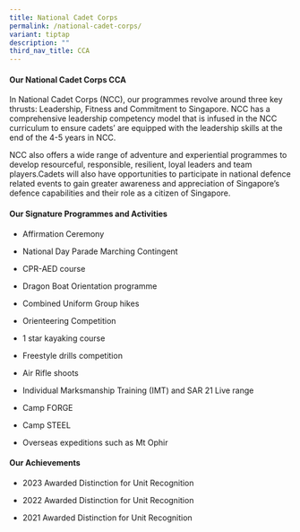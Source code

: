 ```yaml
---
title: National Cadet Corps
permalink: /national-cadet-corps/
variant: tiptap
description: ""
third_nav_title: CCA
---
```

<h4><strong>Our National Cadet Corps CCA</strong></h4>
<p>In National Cadet Corps (NCC), our programmes revolve around three key
thrusts: Leadership, Fitness and Commitment to Singapore. NCC has a comprehensive
leadership competency model that is infused in the NCC curriculum to ensure
cadets’ are equipped with the leadership skills at the end of the 4-5 years
in NCC.</p>
<p>NCC also offers a wide range of adventure and experiential programmes
to develop resourceful, responsible, resilient, loyal leaders and team
players.Cadets will also have opportunities to participate in national
defence related events to gain greater awareness and appreciation of Singapore’s
defence capabilities and their role as a citizen of Singapore.</p>
<h4><strong>Our Signature Programmes and Activities</strong></h4>
<ul data-tight="true" class="tight">
<li>
<p>Affirmation Ceremony</p>
</li>
<li>
<p>National Day Parade Marching Contingent</p>
</li>
<li>
<p>CPR-AED course</p>
</li>
<li>
<p>Dragon Boat Orientation programme</p>
</li>
<li>
<p>Combined Uniform Group hikes</p>
</li>
<li>
<p>Orienteering Competition</p>
</li>
<li>
<p>1 star kayaking course</p>
</li>
<li>
<p>Freestyle drills competition</p>
</li>
<li>
<p>Air Rifle shoots</p>
</li>
<li>
<p>Individual Marksmanship Training (IMT) and SAR 21 Live range</p>
</li>
<li>
<p>Camp FORGE</p>
</li>
<li>
<p>Camp STEEL</p>
</li>
<li>
<p>Overseas expeditions such as Mt Ophir</p>
</li>
</ul>
<h4><strong>Our Achievements</strong></h4>
<ul data-tight="true" class="tight">
<li>
<p>2023 Awarded Distinction for Unit Recognition</p>
</li>
<li>
<p>2022 Awarded Distinction for Unit Recognition</p>
</li>
<li>
<p>2021 Awarded Distinction for Unit Recognition</p>
<p></p>
</li>
</ul>
<p></p>